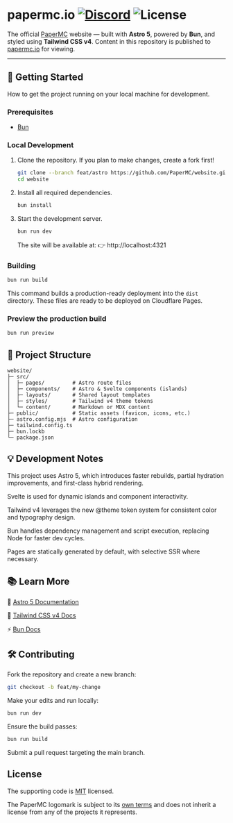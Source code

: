 # papermc.io [![Discord](https://img.shields.io/discord/289587909051416579.svg?label=&logo=discord&logoColor=ffffff&color=7389D8&labelColor=6A7EC2)](https://discord.gg/papermc) ![License](https://img.shields.io/github/license/PaperMC/website)

The official [PaperMC](https://papermc.io) website — built with **Astro 5**, powered by **Bun**, and styled using **Tailwind CSS v4**. Content in this repository is published to [papermc.io](https://papermc.io) for viewing.

---

## 🚀 Getting Started

How to get the project running on your local machine for development.

### Prerequisites

- [Bun](https://bun.com/)

### Local Development

1. Clone the repository. If you plan to make changes, create a fork first!

   ```bash
   git clone --branch feat/astro https://github.com/PaperMC/website.git
   cd website
   ```

2. Install all required dependencies.

   ```bash
   bun install
   ```

3. Start the development server.

   ```bash
   bun run dev
   ```

   The site will be available at:
   👉 http://localhost:4321

### Building

```bash
bun run build
```

This command builds a production-ready deployment into the `dist` directory. These files are ready to be deployed on Cloudflare Pages.

### Preview the production build

```bash
bun run preview
```

## 🧱 Project Structure

```
website/
├─ src/
│  ├─ pages/         # Astro route files
│  ├─ components/    # Astro & Svelte components (islands)
│  ├─ layouts/       # Shared layout templates
│  ├─ styles/        # Tailwind v4 theme tokens
│  └─ content/       # Markdown or MDX content
├─ public/           # Static assets (favicon, icons, etc.)
├─ astro.config.mjs  # Astro configuration
├─ tailwind.config.ts
├─ bun.lockb
└─ package.json
```

## 💡 Development Notes

This project uses Astro 5, which introduces faster rebuilds, partial hydration improvements, and first-class hybrid rendering.

Svelte is used for dynamic islands and component interactivity.

Tailwind v4 leverages the new @theme token system for consistent color and typography design.

Bun handles dependency management and script execution, replacing Node for faster dev cycles.

Pages are statically generated by default, with selective SSR where necessary.

## 📚 Learn More

🌌 [Astro 5 Documentation](https://docs.astro.build)

🎨 [Tailwind CSS v4 Docs](https://tailwindcss.com/docs)

⚡ [Bun Docs](https://bun.sh/docs)

## 🛠️ Contributing

Fork the repository and create a new branch:

```bash
git checkout -b feat/my-change
```

Make your edits and run locally:

```bash
bun run dev
```

Ensure the build passes:

```bash
bun run build
```

Submit a pull request targeting the main branch.

## License

The supporting code is
[MIT](https://github.com/PaperMC/website/blob/main/LICENSE) licensed.

The PaperMC logomark is subject to its [own terms](https://docs.papermc.io/misc/assets) and does not
inherit a license from any of the projects it represents.
